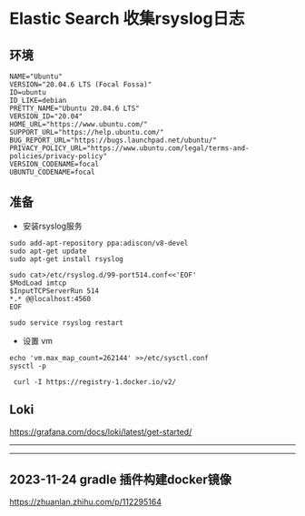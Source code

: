 # Elastic Search 收集rsyslog日志
## 环境

```text
NAME="Ubuntu"
VERSION="20.04.6 LTS (Focal Fossa)"
ID=ubuntu
ID_LIKE=debian
PRETTY_NAME="Ubuntu 20.04.6 LTS"
VERSION_ID="20.04"
HOME_URL="https://www.ubuntu.com/"
SUPPORT_URL="https://help.ubuntu.com/"
BUG_REPORT_URL="https://bugs.launchpad.net/ubuntu/"
PRIVACY_POLICY_URL="https://www.ubuntu.com/legal/terms-and-policies/privacy-policy"
VERSION_CODENAME=focal
UBUNTU_CODENAME=focal
```

## 准备

- 安装rsyslog服务

```shell
sudo add-apt-repository ppa:adiscon/v8-devel 
sudo apt-get update 
sudo apt-get install rsyslog 

sudo cat>/etc/rsyslog.d/99-port514.conf<<'EOF'
$ModLoad imtcp
$InputTCPServerRun 514
*.* @@localhost:4560
EOF

sudo service rsyslog restart
```
- 设置 vm

```shell
echo 'vm.max_map_count=262144' >>/etc/sysctl.conf
sysctl -p
```

```
 curl -I https://registry-1.docker.io/v2/
```


## Loki

https://grafana.com/docs/loki/latest/get-started/


---
---
## 2023-11-24 **gradle 插件构建docker镜像**



https://zhuanlan.zhihu.com/p/112295164


